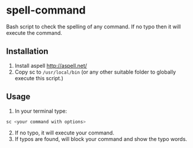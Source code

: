 # spell-command
Bash script to check the spelling of any command. If no typo then it will execute the command.

## Installation

1. Install aspell http://aspell.net/
2. Copy sc to `/usr/local/bin` (or any other suitable folder to globally execute this script.)

## Usage

1. In your terminal type:
```bash
sc <your command with options>
```
2. If no typo, it will execute your command.
3. If typos are found, will block your command and show the typo words.